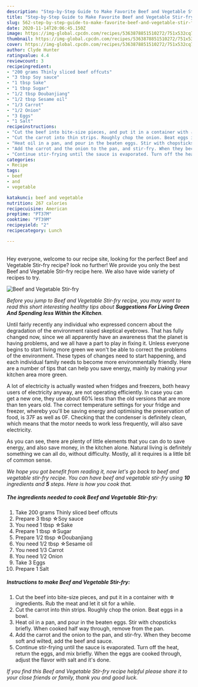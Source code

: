 ```yaml
---
description: "Step-by-Step Guide to Make Favorite Beef and Vegetable Stir-fry"
title: "Step-by-Step Guide to Make Favorite Beef and Vegetable Stir-fry"
slug: 562-step-by-step-guide-to-make-favorite-beef-and-vegetable-stir-fry
date: 2020-11-14T20:06:45.150Z
image: https://img-global.cpcdn.com/recipes/5363878851510272/751x532cq70/beef-and-vegetable-stir-fry-recipe-main-photo.jpg
thumbnail: https://img-global.cpcdn.com/recipes/5363878851510272/751x532cq70/beef-and-vegetable-stir-fry-recipe-main-photo.jpg
cover: https://img-global.cpcdn.com/recipes/5363878851510272/751x532cq70/beef-and-vegetable-stir-fry-recipe-main-photo.jpg
author: Clyde Hunter
ratingvalue: 4.4
reviewcount: 3
recipeingredient:
- "200 grams Thinly sliced beef offcuts"
- "3 tbsp Soy sauce"
- "1 tbsp Sake"
- "1 tbsp Sugar"
- "1/2 tbsp Doubanjiang"
- "1/2 tbsp Sesame oil"
- "1/3 Carrot"
- "1/2 Onion"
- "3 Eggs"
- "1 Salt"
recipeinstructions:
- "Cut the beef into bite-size pieces, and put it in a container with ☆ ingredients. Rub the meat and let it sit for a while."
- "Cut the carrot into thin strips. Roughly chop the onion. Beat eggs in a bowl."
- "Heat oil in a pan, and pour in the beaten eggs. Stir with chopsticks briefly. When cooked half way through, remove from the pan."
- "Add the carrot and the onion to the pan, and stir-fry. When they become soft and wilted, add the beef and sauce."
- "Continue stir-frying until the sauce is evaporated. Turn off the heat, return the eggs, and mix briefly. When the eggs are cooked through, adjust the flavor with salt and it&#39;s done."
categories:
- Recipe
tags:
- beef
- and
- vegetable

katakunci: beef and vegetable 
nutrition: 267 calories
recipecuisine: American
preptime: "PT37M"
cooktime: "PT39M"
recipeyield: "2"
recipecategory: Lunch

---
```

<br>
Hey everyone, welcome to our recipe site, looking for the perfect Beef and Vegetable Stir-fry recipe? look no further! We provide you only the best Beef and Vegetable Stir-fry recipe here. We also have wide variety of recipes to try.
<br>


![Beef and Vegetable Stir-fry](https://img-global.cpcdn.com/recipes/5363878851510272/751x532cq70/beef-and-vegetable-stir-fry-recipe-main-photo.jpg)

<i>Before you jump to Beef and Vegetable Stir-fry recipe, you may want to read this short interesting healthy tips about 
<strong>Suggestions For Living Green And Spending less Within the Kitchen</strong>.</i>
</br>

Until fairly recently any individual who expressed concern about the degradation of the environment raised skeptical eyebrows. That has fully changed now, since we all apparently have an awareness that the planet is having problems, and we all have a part to play in fixing it. Unless everyone begins to start living more green we won't be able to correct the problems of the environment. These types of changes need to start happening, and each individual family needs to become more environmentally friendly. Here are a number of tips that can help you save energy, mainly by making your kitchen area more green.

A lot of electricity is actually wasted when fridges and freezers, both heavy users of electricity anyway, are not operating efficiently. In case you can get a new one, they use about 60% less than the old versions that are more than ten years old. The correct temperature settings for your fridge and freezer, whereby you'll be saving energy and optimising the preservation of food, is 37F as well as 0F. Checking that the condenser is definitely clean, which means that the motor needs to work less frequently, will also save electricity.

As you can see, there are plenty of little elements that you can do to save energy, and also save money, in the kitchen alone. Natural living is definitely something we can all do, without difficulty. Mostly, all it requires is a little bit of common sense.


<i>We hope you got benefit from reading it, now let's go back to beef and vegetable stir-fry recipe. You can have beef and vegetable stir-fry using <strong>10</strong> ingredients and <strong>5</strong> steps. Here is how you cook that.
</i>

##### The ingredients needed to cook Beef and Vegetable Stir-fry:

1. Take 200 grams Thinly sliced beef offcuts
1. Prepare 3 tbsp ☆Soy sauce
1. You need 1 tbsp ☆Sake
1. Prepare 1 tbsp ☆Sugar
1. Prepare 1/2 tbsp ☆Doubanjiang
1. You need 1/2 tbsp ☆Sesame oil
1. You need 1/3 Carrot
1. You need 1/2 Onion
1. Take 3 Eggs
1. Prepare 1 Salt


##### Instructions to make Beef and Vegetable Stir-fry:

1. Cut the beef into bite-size pieces, and put it in a container with ☆ ingredients. Rub the meat and let it sit for a while.
1. Cut the carrot into thin strips. Roughly chop the onion. Beat eggs in a bowl.
1. Heat oil in a pan, and pour in the beaten eggs. Stir with chopsticks briefly. When cooked half way through, remove from the pan.
1. Add the carrot and the onion to the pan, and stir-fry. When they become soft and wilted, add the beef and sauce.
1. Continue stir-frying until the sauce is evaporated. Turn off the heat, return the eggs, and mix briefly. When the eggs are cooked through, adjust the flavor with salt and it&#39;s done.


<i>If you find this Beef and Vegetable Stir-fry recipe helpful please share it to your close friends or family, thank you and good luck.</i>
